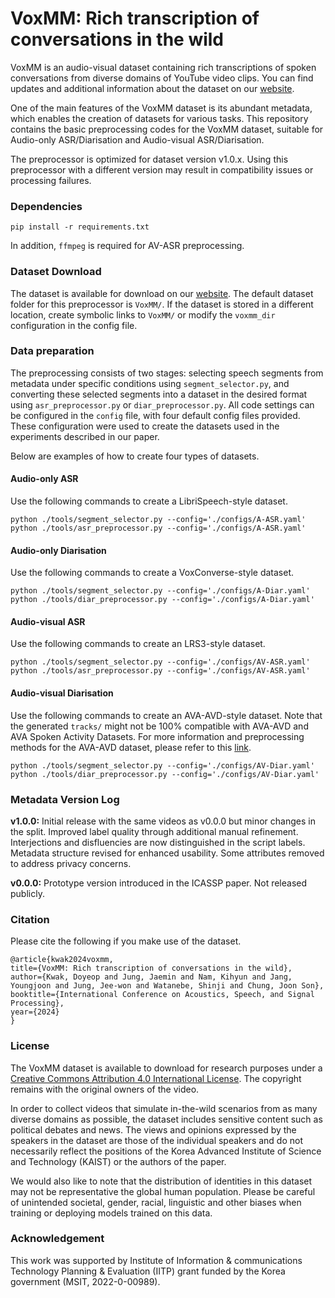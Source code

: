 # VoxMM: Rich transcription of conversations in the wild

VoxMM is an audio-visual dataset containing rich transcriptions of spoken conversations from diverse domains of YouTube video clips. You can find updates and additional information about the dataset on our [website](https://mm.kaist.ac.kr/projects/voxmm).

One of the main features of the VoxMM dataset is its abundant metadata, which enables the creation of datasets for various tasks. This repository contains the basic preprocessing codes for the VoxMM dataset, suitable for Audio-only ASR/Diarisation and Audio-visual ASR/Diarisation. 

The preprocessor is optimized for dataset version v1.0.x. Using this preprocessor with a different version may result in compatibility issues or processing failures.

### Dependencies
```
pip install -r requirements.txt
```
In addition, `ffmpeg` is required for AV-ASR preprocessing.

### Dataset Download
The dataset is available for download on our [website](https://mm.kaist.ac.kr/projects/voxmm). The default dataset folder for this preprocessor is `VoxMM/`. If the dataset is stored in a different location, create symbolic links to `VoxMM/` or modify the `voxmm_dir` configuration in the config file.

### Data preparation
The preprocessing consists of two stages: selecting speech segments from metadata under specific conditions using `segment_selector.py`, and converting these selected segments into a dataset in the desired format using `asr_preprocessor.py` or `diar_preprocessor.py`. All code settings can be configured in the `config` file, with four default config files provided. These configuration were used to create the datasets used in the experiments described in our paper.

Below are examples of how to create four types of datasets.
#### Audio-only ASR
Use the following commands to create a LibriSpeech-style dataset. 
```
python ./tools/segment_selector.py --config='./configs/A-ASR.yaml'
python ./tools/asr_preprocessor.py --config='./configs/A-ASR.yaml'
```
#### Audio-only Diarisation
Use the following commands to create a VoxConverse-style dataset.
```
python ./tools/segment_selector.py --config='./configs/A-Diar.yaml'
python ./tools/diar_preprocessor.py --config='./configs/A-Diar.yaml'
```

#### Audio-visual ASR
Use the following commands to create an LRS3-style dataset.  
```
python ./tools/segment_selector.py --config='./configs/AV-ASR.yaml'
python ./tools/asr_preprocessor.py --config='./configs/AV-ASR.yaml'
```

#### Audio-visual Diarisation
Use the following commands to create an AVA-AVD-style dataset. Note that the generated `tracks/` might not be 100% compatible with AVA-AVD and AVA Spoken Activity Datasets. For more information and preprocessing methods for the AVA-AVD dataset, please refer to this [link](https://github.com/zcxu-eric/AVA-AVD).
```
python ./tools/segment_selector.py --config='./configs/AV-Diar.yaml'
python ./tools/diar_preprocessor.py --config='./configs/AV-Diar.yaml'
```

### Metadata Version Log

**v1.0.0:** Initial release with the same videos as v0.0.0 but minor changes in the split. Improved label quality through additional manual refinement. Interjections and disfluencies are now distinguished in the script labels. Metadata structure revised  for enhanced usability. Some attributes removed to address privacy concerns.

**v0.0.0:** Prototype version introduced in the ICASSP paper. Not released publicly.



### Citation
Please cite the following if you make use of the dataset.

```
@article{kwak2024voxmm,
title={VoxMM: Rich transcription of conversations in the wild},
author={Kwak, Doyeop and Jung, Jaemin and Nam, Kihyun and Jang, Youngjoon and Jung, Jee-won and Watanebe, Shinji and Chung, Joon Son},
booktitle={International Conference on Acoustics, Speech, and Signal Processing},
year={2024}
}
```

### License
The VoxMM dataset is available to download for research purposes under a [Creative Commons Attribution 4.0 International License](https://creativecommons.org/licenses/by/4.0). The copyright remains with the original owners of the video.

In order to collect videos that simulate in-the-wild scenarios from as many diverse domains as possible, the dataset includes sensitive content such as political debates and news. The views and opinions expressed by the speakers in the dataset are those of the individual speakers and do not necessarily reflect the positions of the Korea Advanced Institute of Science and Technology (KAIST) or the authors of the paper.

We would also like to note that the distribution of identities in this dataset may not be representative the global human population. Please be careful of unintended societal, gender, racial, linguistic and other biases when training or deploying models trained on this data.

### Acknowledgement
This work was supported by Institute of Information \& communications Technology Planning \& Evaluation (IITP) grant funded by the Korea government (MSIT, 2022-0-00989).

